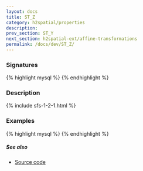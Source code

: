 ```yaml
---
layout: docs
title: ST_Z
category: h2spatial/properties
description: 
prev_section: ST_Y
next_section: h2spatial-ext/affine-transformations
permalink: /docs/dev/ST_Z/
---
```


### Signatures

{% highlight mysql %}
{% endhighlight %}

### Description



{% include sfs-1-2-1.html %}

### Examples

{% highlight mysql %}
{% endhighlight %}

##### See also

* <a href="https://github.com/irstv/H2GIS/blob/master/h2spatial/src/main/java/org/h2gis/h2spatial/internal/function/spatial/properties/ST_Z.java" target="_blank">Source code</a>
